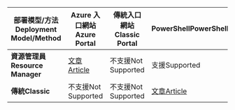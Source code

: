 | <span data-ttu-id="01ff1-101">**部署模型/方法**</span><span class="sxs-lookup"><span data-stu-id="01ff1-101">**Deployment Model/Method**</span></span> | <span data-ttu-id="01ff1-102">**Azure 入口網站**</span><span class="sxs-lookup"><span data-stu-id="01ff1-102">**Azure Portal**</span></span> | <span data-ttu-id="01ff1-103">**傳統入口網站**</span><span class="sxs-lookup"><span data-stu-id="01ff1-103">**Classic Portal**</span></span> | <span data-ttu-id="01ff1-104">**PowerShell**</span><span class="sxs-lookup"><span data-stu-id="01ff1-104">**PowerShell**</span></span> |
| --- | --- | --- | --- |
| <span data-ttu-id="01ff1-105">**資源管理員**</span><span class="sxs-lookup"><span data-stu-id="01ff1-105">**Resource Manager**</span></span> |[<span data-ttu-id="01ff1-106">文章</span><span class="sxs-lookup"><span data-stu-id="01ff1-106">Article</span></span>](../articles/vpn-gateway/vpn-gateway-howto-multi-site-to-site-resource-manager-portal.md) |<span data-ttu-id="01ff1-107">不支援</span><span class="sxs-lookup"><span data-stu-id="01ff1-107">Not Supported</span></span> |<span data-ttu-id="01ff1-108">支援</span><span class="sxs-lookup"><span data-stu-id="01ff1-108">Supported</span></span> |
| <span data-ttu-id="01ff1-109">**傳統**</span><span class="sxs-lookup"><span data-stu-id="01ff1-109">**Classic**</span></span> |<span data-ttu-id="01ff1-110">不支援</span><span class="sxs-lookup"><span data-stu-id="01ff1-110">Not Supported</span></span> |<span data-ttu-id="01ff1-111">不支援</span><span class="sxs-lookup"><span data-stu-id="01ff1-111">Not Supported</span></span> |[<span data-ttu-id="01ff1-112">文章</span><span class="sxs-lookup"><span data-stu-id="01ff1-112">Article</span></span>](../articles/vpn-gateway/vpn-gateway-multi-site.md) |

